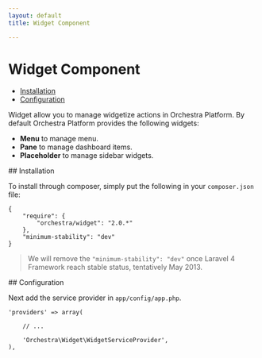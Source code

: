 ```yaml
---
layout: default
title: Widget Component

---
```


Widget Component
==============

* [Installation](#installation)
* [Configuration](#configuration)

<article id="introduction">

Widget allow you to manage widgetize actions in Orchestra Platform. By default Orchestra Platform provides the following widgets:

* **Menu** to manage menu.
* **Pane** to manage dashboard items.
* **Placeholder** to manage sidebar widgets.

</article>

<article id="installation">
## Installation

To install through composer, simply put the following in your `composer.json` file:

	{
		"require": {
			"orchestra/widget": "2.0.*"
		},
		"minimum-stability": "dev"
	}

> We will remove the `"minimum-stability": "dev"` once Laravel 4 Framework reach stable status, tentatively May 2013.

</article>

<article id="configuration">
## Configuration

Next add the service provider in `app/config/app.php`.

	'providers' => array(
		
		// ...
		
		'Orchestra\Widget\WidgetServiceProvider',
	),

</article>
